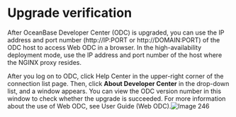 Upgrade verification 
=========================================

After OceanBase Developer Center (ODC) is upgraded, you can use the IP address and port number (http://IP:PORT or http://DOMAIN:PORT) of the ODC host to access Web ODC in a browser. In the high-availability deployment mode, use the IP address and port number of the host where the NGINX proxy resides. 

After you log on to ODC, click Help Center in the upper-right corner of the connection list page. Then, click **About Developer Center** in the drop-down list, and a window appears. You can view the ODC version number in this window to check whether the upgrade is succeeded. For more information about the use of Web ODC, see User Guide (Web ODC).![Image 246](https://help-static-aliyun-doc.aliyuncs.com/assets/img/en-US/4239586261/p243828.png)



